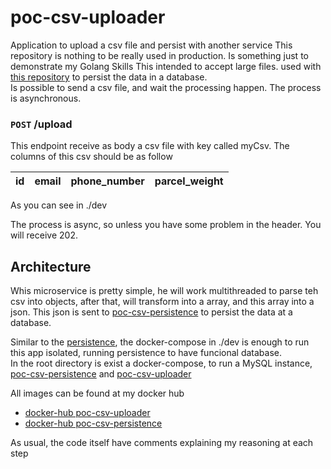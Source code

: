 # poc-csv-uploader
Application to upload a csv file and persist with another service
This repository is nothing to be really used in production. Is something just to demonstrate my Golang Skills
This intended to accept large files. used with [this repository](https://github.com/VictorPrado99/poc-csv-persistence) to persist the data in a database.  
Is possible to send a csv file, and wait the processing happen. The process is asynchronous.  

### `POST` /upload
This endpoint receive as body a csv file with key called myCsv. The columns of this csv should be as follow

| id | email  | phone_number  | parcel_weight  |
|----|--------|---------------|----------------|

As you can see in ./dev

The process is async, so unless you have some problem in the header. You will receive 202.

## Architecture

Whis microservice is pretty simple, he will work multithreaded to parse teh csv into objects, after that, will transform into a array, and this array into a json. This json is sent to [poc-csv-persistence](https://github.com/VictorPrado99/poc-csv-persistence) to persist the data at a database.

Similar to the [persistence](https://github.com/VictorPrado99/poc-csv-persistence), the docker-compose in ./dev is enough to run this app isolated, running persistence to have funcional database.  
In the root directory is exist a docker-compose, to run a MySQL instance, [poc-csv-persistence](https://github.com/VictorPrado99/poc-csv-persistence) and [poc-csv-uploader](https://github.com/VictorPrado99/poc-csv-uploader)  

All images can be found at my docker hub 
- [docker-hub poc-csv-uploader](https://hub.docker.com/repository/docker/victorprado99/poc-csv-uploader)
- [docker-hub poc-csv-persistence](https://hub.docker.com/repository/docker/victorprado99/poc-csv-persistence)

As usual, the code itself have comments explaining my reasoning at each step